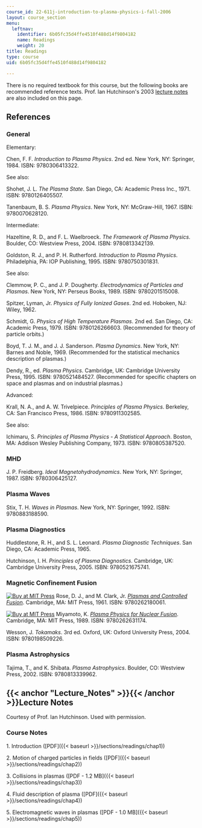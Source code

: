 ```yaml
---
course_id: 22-611j-introduction-to-plasma-physics-i-fall-2006
layout: course_section
menu:
  leftnav:
    identifier: 6b05fc35d4ffe4510f488d14f9804182
    name: Readings
    weight: 20
title: Readings
type: course
uid: 6b05fc35d4ffe4510f488d14f9804182

---
```


There is no required textbook for this course, but the following books are recommended reference texts. Prof. Ian Hutchinson's 2003 [lecture notes](#Lecture_Notes) are also included on this page.

References
----------

### General

Elementary:

Chen, F. F. _Introduction to Plasma Physics_. 2nd ed. New York, NY: Springer, 1984. ISBN: 9780306413322.

See also:

Shohet, J. L. _The Plasma State_. San Diego, CA: Academic Press Inc., 1971. ISBN: 9780126405507.

Tanenbaum, B. S. _Plasma Physics_. New York, NY: McGraw-Hill, 1967. ISBN: 9780070628120.

Intermediate:

Hazeltine, R. D., and F. L. Waelbroeck. _The Framework of Plasma Physics_. Boulder, CO: Westview Press, 2004. ISBN: 9780813342139.

Goldston, R. J., and P. H. Rutherford. _Introduction to Plasma Physics_. Philadelphia, PA: IOP Publishing, 1995. ISBN: 9780750301831.

See also:

Clemmow, P. C., and J. P. Dougherty. _Electrodynamics of Particles and Plasmas_. New York, NY: Perseus Books, 1989. ISBN: 9780201515008.

Spitzer, Lyman, Jr. _Physics of Fully Ionized Gases_. 2nd ed. Hoboken, NJ: Wiley, 1962.

Schmidt, G. _Physics of High Temperature Plasmas_. 2nd ed. San Diego, CA: Academic Press, 1979. ISBN: 9780126266603. (Recommended for theory of particle orbits.)

Boyd, T. J. M., and J. J. Sanderson. _Plasma Dynamics_. New York, NY: Barnes and Noble, 1969. (Recommended for the statistical mechanics description of plasmas.)

Dendy, R., ed. _Plasma Physics_. Cambridge, UK: Cambridge University Press, 1995. ISBN: 9780521484527. (Recommended for specific chapters on space and plasmas and on industrial plasmas.)

Advanced:

Krall, N. A., and A. W. Trivelpiece. _Principles of Plasma Physics_. Berkeley, CA: San Francisco Press, 1986. ISBN: 9780911302585.

See also:

Ichimaru, S. _Principles of Plasma Physics - A Statistical Approach_. Boston, MA: Addison Wesley Publishing Company, 1973. ISBN: 9780805387520.

### MHD

J. P. Freidberg. _Ideal Magnetohydrodynamics_. New York, NY: Springer, 1987. ISBN: 9780306425127.

### Plasma Waves

Stix, T. H. _Waves in Plasmas_. New York, NY: Springer, 1992. ISBN: 9780883188590.

### Plasma Diagnostics

Huddlestone, R. H., and S. L. Leonard. _Plasma Diagnostic Techniques_. San Diego, CA: Academic Press, 1965.

Hutchinson, I. H. _Principles of Plasma Diagnostics_. Cambridge, UK: Cambridge University Press, 2005. ISBN: 9780521675741.

### Magnetic Confinement Fusion

[![Buy at MIT Press](/images/mp_logo.gif)](https://mitpress.mit.edu/9780262180061) Rose, D. J., and M. Clark, Jr. [_Plasmas and Controlled Fusion_](https://mitpress.mit.edu/9780262180061). Cambridge, MA: MIT Press, 1961. ISBN: 9780262180061.

[![Buy at MIT Press](/images/mp_logo.gif)](https://mitpress.mit.edu/9780262631174) Miyamoto, K. [_Plasma Physics for Nuclear Fusion_](https://mitpress.mit.edu/9780262631174). Cambridge, MA: MIT Press, 1989. ISBN: 9780262631174.

Wesson, J. _Tokamaks_. 3rd ed. Oxford, UK: Oxford University Press, 2004. ISBN: 9780198509226.

### Plasma Astrophysics

Tajima, T., and K. Shibata. _Plasma Astrophysics_. Boulder, CO: Westview Press, 2002. ISBN: 9780813339962.

{{< anchor "Lecture_Notes" >}}{{< /anchor >}}Lecture Notes
----------------------------------------------------------

Courtesy of Prof. Ian Hutchinson. Used with permission.

### Course Notes

1\. Introduction ([PDF]({{< baseurl >}}/sections/readings/chap1))

2\. Motion of charged particles in fields ([PDF]({{< baseurl >}}/sections/readings/chap2))

3\. Collisions in plasmas ([PDF - 1.2 MB]({{< baseurl >}}/sections/readings/chap3))

4\. Fluid description of plasma ([PDF]({{< baseurl >}}/sections/readings/chap4))

5\. Electromagnetic waves in plasmas ([PDF - 1.0 MB]({{< baseurl >}}/sections/readings/chap5))